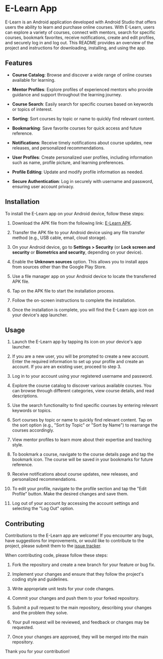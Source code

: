 # E-Learn App

E-Learn is an Android application developed with Android Studio that offers users the ability to learn and purchase online courses. With E-Learn, users can explore a variety of courses, connect with mentors, search for specific courses, bookmark favorites, receive notifications, create and edit profiles, and securely log in and log out. This README provides an overview of the project and instructions for downloading, installing, and using the app.

## Features

- **Course Catalog**: Browse and discover a wide range of online courses available for learning.

- **Mentor Profiles**: Explore profiles of experienced mentors who provide guidance and support throughout the learning journey.

- **Course Search**: Easily search for specific courses based on keywords or topics of interest.

- **Sorting**: Sort courses by topic or name to quickly find relevant content.

- **Bookmarking**: Save favorite courses for quick access and future reference.

- **Notifications**: Receive timely notifications about course updates, new releases, and personalized recommendations.

- **User Profiles**: Create personalized user profiles, including information such as name, profile picture, and learning preferences.

- **Profile Editing**: Update and modify profile information as needed.

- **Secure Authentication**: Log in securely with username and password, ensuring user account privacy.

## Installation

To install the E-Learn app on your Android device, follow these steps:

1. Download the APK file from the following link: [E-Learn APK](https://docs.google.com/uc?export=download&id=15TVheNjMdd-ZaYw7-nM_0SgN0KhYEQNs).

2. Transfer the APK file to your Android device using any file transfer method (e.g., USB cable, email, cloud storage).

3. On your Android device, go to **Settings > Security** (or **Lock screen and security** or **Biometrics and security**, depending on your device).

4. Enable the **Unknown sources** option. This allows you to install apps from sources other than the Google Play Store.

5. Use a file manager app on your Android device to locate the transferred APK file.

6. Tap on the APK file to start the installation process.

7. Follow the on-screen instructions to complete the installation.

8. Once the installation is complete, you will find the E-Learn app icon on your device's app launcher.

## Usage

1. Launch the E-Learn app by tapping its icon on your device's app launcher.

2. If you are a new user, you will be prompted to create a new account. Enter the required information to set up your profile and create an account. If you are an existing user, proceed to step 3.

3. Log in to your account using your registered username and password.

4. Explore the course catalog to discover various available courses. You can browse through different categories, view course details, and read descriptions.

5. Use the search functionality to find specific courses by entering relevant keywords or topics.

6. Sort courses by topic or name to quickly find relevant content. Tap on the sort option (e.g., "Sort by Topic" or "Sort by Name") to rearrange the courses accordingly.

7. View mentor profiles to learn more about their expertise and teaching style.

8. To bookmark a course, navigate to the course details page and tap the bookmark icon. The course will be saved in your bookmarks for future reference.

9. Receive notifications about course updates, new releases, and personalized recommendations.

10. To edit your profile, navigate to the profile section and tap the "Edit Profile" button. Make the desired changes and save them.

11. Log out of your account by accessing the account settings and selecting the "Log Out" option.

## Contributing

Contributions to the E-Learn app are welcome! If you encounter any bugs, have suggestions for improvements, or would like to contribute to the project, please submit them to the [issue tracker](https://github.com/khamroev001/E-Learn/issues).

When contributing code, please follow these steps:

1. Fork the repository and create a new branch for your feature or bug fix.

2. Implement your changes and ensure that they follow the project's coding style and guidelines.

3. Write appropriate unit tests for your code changes.

4. Commit your changes and push them to your forked repository.

5. Submit a pull request to the main repository, describing your changes and the problem they solve.

6. Your pull request will be reviewed, and feedback or changes may be requested.

7. Once your changes are approved, they will be merged into the main repository.

Thank you for your contribution!
